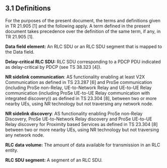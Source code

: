 ## 3.1 Definitions

For the purposes of the present document, the terms and definitions
given in TR 21.905 \[1\] and the following apply. A term defined in the
present document takes precedence over the definition of the same term,
if any, in TR 21.905 \[1\].

**Data field element:** An RLC SDU or an RLC SDU segment that is mapped
to the Data field.

**Delay-critical RLC SDU:** RLC SDU corresponding to a PDCP PDU
indicated as delay-critical by PDCP (see TS 38.323 \[4\]).

**NR sidelink communication**: AS functionality enabling at least V2X
Communication as defined in TS 23.287 \[6\] and ProSe communication
(including ProSe non-Relay, UE-to-Network Relay and UE-to-UE Relay
communication (including ProSe UE-to-UE Relay communication with
integrated discovery)) as defined in TS 23.304 \[8\], between two or
more nearby UEs, using NR technology but not traversing any network
node.

**NR sidelink discovery**: AS functionality enabling ProSe non-Relay
Discovery, ProSe UE-to-Network Relay discovery and ProSe UE-to-UE Relay
discovery for Proximity based Services as defined in TS 23.304 \[8\]
between two or more nearby UEs, using NR technology but not traversing
any network node.

**RLC data volume:** The amount of data available for transmission in an
RLC entity.

**RLC SDU segment:** A segment of an RLC SDU.